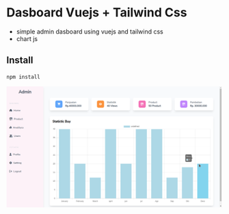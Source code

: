 # Dasboard Vuejs + Tailwind Css
- simple admin dasboard using vuejs and tailwind css 
- chart js 

## Install 
```sh
npm install 
```
<img src="Screenshot.png" alt="Screenshot"/>

